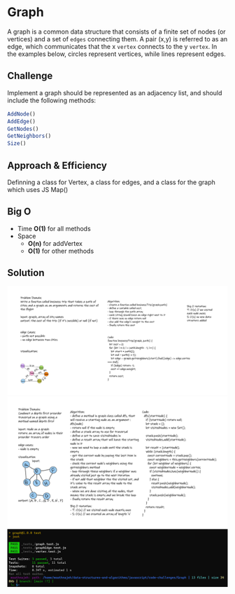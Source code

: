 # Graph
A graph is a common data structure that consists of a finite set of nodes (or vertices) and a set of `edges` connecting them. A pair (x,y) is referred to as an edge, which communicates that the x `vertex` connects to the y `vertex`. In the examples below, circles represent vertices, while lines represent edges.

## Challenge
Implement a graph should be represented as an adjacency list, and should include the following methods:

```javascript
AddNode()
AddEdge()
GetNodes()
GetNeighbors()
Size()
```

## Approach & Efficiency
Definning a class for Vertex, a class for edges, and a class for the graph which uses JS Map()

## Big O
- Time **O(1)** for all methods
- Space
   - **O(n)** for addVertex
   - **O(1)** for other methods

## Solution
![](./assets/WB37.png)
![](./assets/WB38.png)
![](./assets/graphTest.png)
